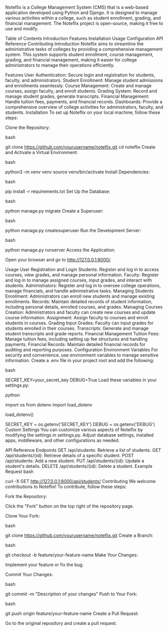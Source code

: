 Noteflix is a College Management System (CMS) that is a web-based application developed using Python and Django. It is designed to manage various activities within a college, such as student enrollment, grading, and financial management. The Noteflix project is open-source, making it free to use and modify.

Table of Contents
Introduction
Features
Installation
Usage
Configuration
API Reference
Contributing
Introduction
Noteflix aims to streamline the administrative tasks of colleges by providing a comprehensive management system. This system supports student enrollment, course management, grading, and financial management, making it easier for college administrators to manage their operations efficiently.

Features
User Authentication: Secure login and registration for students, faculty, and administrators.
Student Enrollment: Manage student admissions and enrollments seamlessly.
Course Management: Create and manage courses, assign faculty, and enroll students.
Grading System: Record and manage student grades, generate transcripts.
Financial Management: Handle tuition fees, payments, and financial records.
Dashboards: Provide a comprehensive overview of college activities for administrators, faculty, and students.
Installation
To set up Noteflix on your local machine, follow these steps:

Clone the Repository:

bash
 
git clone https://github.com/yourusername/noteflix.git
cd noteflix
Create and Activate a Virtual Environment:

bash
 
python3 -m venv venv
source venv/bin/activate
Install Dependencies:

bash
 
pip install -r requirements.txt
Set Up the Database:

bash
 
python manage.py migrate
Create a Superuser:

bash
 
python manage.py createsuperuser
Run the Development Server:

bash
 
python manage.py runserver
Access the Application:

Open your browser and go to http://127.0.0.1:8000/.

Usage
User Registration and Login
Students: Register and log in to access courses, view grades, and manage personal information.
Faculty: Register and log in to manage assigned courses, input grades, and interact with students.
Administrators: Register and log in to oversee college operations, manage financials, and handle administrative tasks.
Managing Students
Enrollment: Administrators can enroll new students and manage existing enrollments.
Records: Maintain detailed records of student information, including personal details, enrolled courses, and grades.
Managing Courses
Creation: Administrators and faculty can create new courses and update course information.
Assignment: Assign faculty to courses and enroll students in courses.
Grading
Input Grades: Faculty can input grades for students enrolled in their courses.
Transcripts: Generate and manage student transcripts and grade reports.
Financial Management
Tuition Fees: Manage tuition fees, including setting up fee structures and handling payments.
Financial Records: Maintain detailed financial records for auditing and reporting purposes.
Configuration
Environment Variables
For security and convenience, use environment variables to manage sensitive information. Create a .env file in your project root and add the following:

bash
 
SECRET_KEY=your_secret_key
DEBUG=True
Load these variables in your settings.py:

python
 
import os
from dotenv import load_dotenv

load_dotenv()

SECRET_KEY = os.getenv('SECRET_KEY')
DEBUG = os.getenv('DEBUG')
Custom Settings
You can customize various aspects of Noteflix by modifying the settings in settings.py. Adjust database settings, installed apps, middleware, and other configurations as needed.

API Reference
Endpoints
GET /api/students: Retrieve a list of students.
GET /api/students/{id}: Retrieve details of a specific student.
POST /api/students: Add a new student.
PUT /api/students/{id}: Update a student's details.
DELETE /api/students/{id}: Delete a student.
Example Request
bash
 
curl -X GET http://127.0.0.1:8000/api/students/
Contributing
We welcome contributions to Noteflix! To contribute, follow these steps:

Fork the Repository:

Click the "Fork" button on the top right of the repository page.

Clone Your Fork:

bash
 
git clone https://github.com/yourusername/noteflix.git
Create a Branch:

bash
 
git checkout -b feature/your-feature-name
Make Your Changes:

Implement your feature or fix the bug.

Commit Your Changes:

bash
 
git commit -m "Description of your changes"
Push to Your Fork:

bash
 
git push origin feature/your-feature-name
Create a Pull Request:

Go to the original repository and create a pull request.
